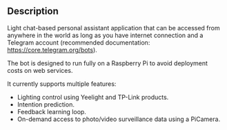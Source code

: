 
## Description

Light chat-based personal assistant application that can be accessed from anywhere in the world as long as you have internet connection and a Telegram account (recommended documentation: https://core.telegram.org/bots).

The bot is designed to run fully on a Raspberry Pi to avoid deployment costs on web services.

It currently supports multiple features:

- Lighting control using Yeelight and TP-Link products.
- Intention prediction.
- Feedback learning loop. 
- On-demand access to photo/video surveillance data using a PiCamera.